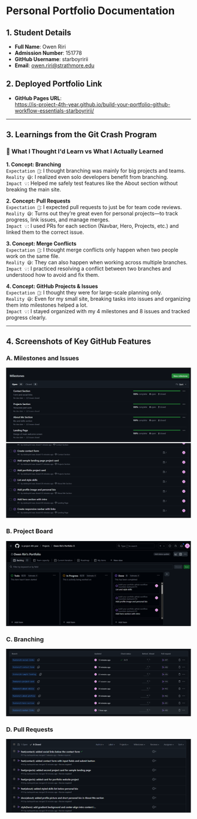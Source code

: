 # Personal Portfolio Documentation

## 1. Student Details

- **Full Name**: Owen Riri
- **Admission Number**: 151778
- **GitHub Username**: starboyririi
- **Email**: owen.riri@strathmore.edu

## 2. Deployed Portfolio Link

- **GitHub Pages URL**:  
  https://is-project-4th-year.github.io/build-your-portfolio-github-workflow-essentials-starboyririi/

---

## 3. Learnings from the Git Crash Program

### 🧠 What I Thought I'd Learn vs What I Actually Learned

**1. Concept: Branching**  
`Expectation 👀`: I thought branching was mainly for big projects and teams.  
`Reality 😅`: I realized even solo developers benefit from branching.  
`Impact 💡`: Helped me safely test features like the About section without breaking the main site.

**2. Concept: Pull Requests**  
`Expectation 👀`: I expected pull requests to just be for team code reviews.  
`Reality 😅`: Turns out they’re great even for personal projects—to track progress, link issues, and manage merges.  
`Impact 💡`: I used PRs for each section (Navbar, Hero, Projects, etc.) and linked them to the correct issue.

**3. Concept: Merge Conflicts**  
`Expectation 👀`: I thought merge conflicts only happen when two people work on the same file.  
`Reality 😅`: They can also happen when working across multiple branches.  
`Impact 💡`: I practiced resolving a conflict between two branches and understood how to avoid and fix them.

**4. Concept: GitHub Projects & Issues**  
`Expectation 👀`: I thought they were for large-scale planning only.  
`Reality 😅`: Even for my small site, breaking tasks into issues and organizing them into milestones helped a lot.  
`Impact 💡`: I stayed organized with my 4 milestones and 8 issues and tracked progress clearly.

---

## 4. Screenshots of Key GitHub Features

### A. Milestones and Issues
![Milestones](screenshots/milestones.png)
![Issues](screenshots/issues.png)

### B. Project Board
![Project Board](screenshots/project-board.png)

### C. Branching
![Branching](screenshots/branch-list.png)

### D. Pull Requests
![Pull Requests](screenshots/pull-request.png)
